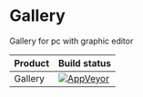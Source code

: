 # Gallery
Gallery for pc with graphic editor

<table>
  <thead>
    <tr>
      <th>Product</th>
      <th align="left">Build status</th>
    </tr>
  </thead>
  <tbody>
    <tr>
      <td>Gallery</td>
      <td align="left">
        <a href="https://ci.appveyor.com/project/msCube/gallery">
          <img src="https://ci.appveyor.com/api/projects/status/32r7s2skrgm9ubva?svg=true" alt="AppVeyor" style="max-width:100%;">
        </a>
      </td> 
    </tr>
  </tbody>
</table>
